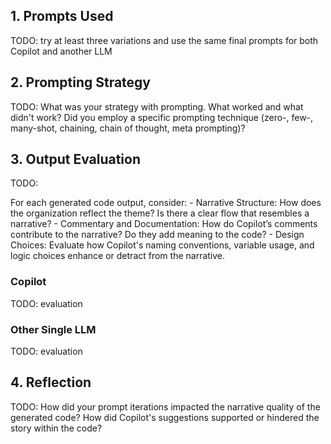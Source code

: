 ## 1. Prompts Used

TODO: try at least three variations and use the same final prompts for both Copilot and another LLM

## 2. Prompting Strategy

TODO: What was your strategy with prompting. What worked and what didn't work? Did you employ a specific prompting technique (zero-, few-, many-shot, chaining, chain of thought, meta prompting)?

## 3. Output Evaluation
TODO:

For each generated code output, consider:
    - Narrative Structure: How does the organization reflect the theme? Is there a clear flow that resembles a narrative?
    - Commentary and Documentation: How do Copilot’s comments contribute to the narrative? Do they add meaning to the code?
    - Design Choices: Evaluate how Copilot's naming conventions, variable usage, and logic choices enhance or detract from the narrative.

### Copilot

TODO: evaluation

### Other Single LLM

TODO: evaluation

## 4. Reflection

TODO: How did your prompt iterations impacted the narrative quality of the generated code? How did Copilot's suggestions supported or hindered the story within the code? 